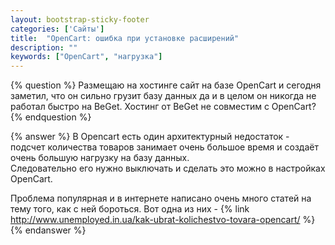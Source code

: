 ```yaml
---
layout: bootstrap-sticky-footer
categories: ['Сайты']
title:  "OpenCart: ошибка при установке расширений"
description: ""
keywords: ["OpenCart", "нагрузка"]
---
```

{% question %}
Размещаю на хостинге сайт на базе OpenCart и сегодня заметил, что он сильно грузит базу данных да и в целом он никогда не работал быстро на BeGet. 
Хостинг от BeGet не совместим с OpenCart?
{% endquestion %}

{% answer %}
В Opencart есть один архитектурный недостаток - подсчет количества товаров занимает очень большое время и создаёт очень большую нагрузку на базу данных.  
Следовательно его нужно выключать и сделать это можно в настройках OpenCart.

Проблема популярная и в интернете написано очень много статей на тему того, как с ней бороться. 
Вот одна из них - {% link http://www.unemployed.in.ua/kak-ubrat-kolichestvo-tovara-opencart/ %}
{% endanswer %}


<!---
## Opencart 2
Заходим в Система—>Настройки—>Изменить. В разделе «Опции» ищем пункт «Подсчет количества товаров» и выключаем его.
Заходим в раздел "Модули", находим "Категории", выключаем подсчет товаров.
-->
